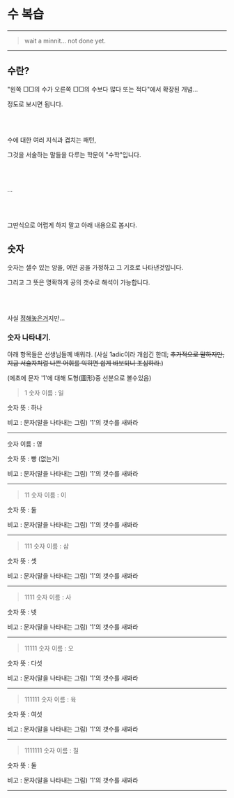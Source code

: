 # 수 복습

---

> wait a minnit... not done yet.

---

## 수란?
"왼쪽 □□의 수가 오른쪽 □□의 수보다 많다 또는 적다"에서 확장된 개념...

정도로 보시면 됩니다.

<br/><br/>

수에 대한 여러 지식과 겹치는 패턴,

그것을 서술하는 말들을 다루는 학문이 "수학"입니다.

<br/><br/>

...

<br/><br/>

그딴식으로 어렵게 하지 말고 아래 내용으로 봅시다.

## 숫자

숫자는 샐수 있는 양을, 어떤 공을 가정하고 그 기호로 나타낸것입니다.

그리고 그 뜻은 명확하게 공의 갯수로 해석이 가능합니다.

<br/><br/>

사실 [정해놓은거](./비판.md)지만...

### 숫자 나타내기.

아래 항목들은 선생님들께 배워라. (사실 1adic이라 개쉽긴 한데; ~~추가적으로 말하지만, 지금 서술자처럼 나쁜 어휘를 익히면 쉽게 바보되니 조심하라.~~)

(에초에 문자 '1'에 대해 도형(圖形)중 선분으로 볼수있음)

> 1
숫자 이름 : 일

숫자 뜻 : 하나

비고 : 문자(말을 나타내는 그림) '1'의 갯수를 새봐라

---

> 
숫자 이름 : 영

숫자 뜻 : 빵 (없는거)

비고 : 문자(말을 나타내는 그림) '1'의 갯수를 새봐라

---

> 11
숫자 이름 : 이

숫자 뜻 : 둘

비고 : 문자(말을 나타내는 그림) '1'의 갯수를 새봐라

---

> 111
슷자 이름 : 삼

숫자 뜻 : 셋

비고 : 문자(말을 나타내는 그림) '1'의 갯수를 새봐라

---

> 1111
숫자 이름 : 사

숫자 뜻 : 넷

비고 : 문자(말을 나타내는 그림) '1'의 갯수를 새봐라

---

> 11111
숫자 이름 : 오

숫자 뜻 : 다섯

비고 : 문자(말을 나타내는 그림) '1'의 갯수를 새봐라

---

> 111111
숫자 이름 : 육

숫자 뜻 : 여섯

비고 : 문자(말을 나타내는 그림) '1'의 갯수를 새봐라

---

> 1111111
숫자 이름 : 칠

숫자 뜻 : 둘

비고 : 문자(말을 나타내는 그림) '1'의 갯수를 새봐라

---

